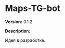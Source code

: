 # Maps-TG-bot
<!-- Let's rename \*oop-console-bot\* to \*Maps-TG-bot\*. -->
**Version:** 0.1.2

**Description:**

Идея в разработке.